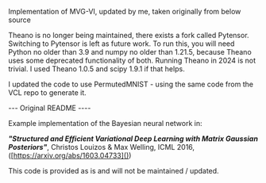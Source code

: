 Implementation of MVG-VI, updated by me, taken originally from below source

Theano is no longer being maintained, there exists a fork called Pytensor. Switching to Pytensor is left as future work. To run this, you will need Python no older than 3.9 and numpy no older than 1.21.5, because Theano uses some deprecated functionality of both. Running Theano in 2024 is not trivial. I used Theano 1.0.5 and scipy 1.9.1 if that helps.

I updated the code to use PermutedMNIST - using the same code from the VCL repo to generate it. 

--- Original README ----

Example implementation of the Bayesian neural network in:

***"Structured and Efficient Variational Deep Learning with Matrix Gaussian Posteriors"***, Christos Louizos & Max Welling, ICML 2016, ([https://arxiv.org/abs/1603.04733]())

This code is provided as is and will not be maintained / updated.
